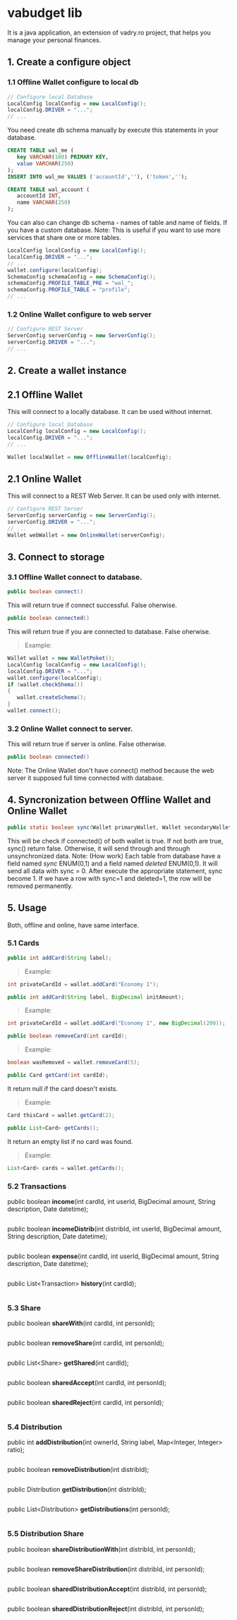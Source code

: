 
# vabudget lib
It is a java application, an extension of vadry.ro project, that helps you manage your personal finances.

## 1. Create a configure object
### 1.1 Offline Wallet configure to local db
```java
// Configure local Database
LocalConfig localConfig = new LocalConfig();
localConfig.DRIVER = "...";
// ...
```
    
You need create db schema manually by execute this statements in your database.
```sql
CREATE TABLE wal_me (
   key VARCHAR(100) PRIMARY KEY,
   value VARCHAR(250)
);
INSERT INTO wal_me VALUES ('accountId',''), ('token','');

CREATE TABLE wal_account (
   accountId INT,
   name VARCHAR(250)
);
```
You can also can change db schema - names of table and name of fields.
If you have a custom database.
Note: This is useful if you want to use more services that share one or more tables.
```java
LocalConfig localConfig = new LocalConfig();
localConfig.DRIVER = "...";
// ...
wallet.configure(localConfig);
SchemaConfig schemaConfig = new SchemaConfig();
schemaConfig.PROFILE_TABLE_PRE = "wal_";
schemaConfig.PROFILE_TABLE = "profile";
// ...
```
    
### 1.2 Online Wallet configure to web server
```java
// Configure REST Server
ServerConfig serverConfig = new ServerConfig();
serverConfig.DRIVER = "...";
// ...
```
   
## 2. Create a wallet instance
## 2.1 Offline Wallet
This will connect to a locally database. It can be used without internet.
```java
// Configure local Database
LocalConfig localConfig = new LocalConfig();
localConfig.DRIVER = "...";
// ...

Wallet localWallet = new OfflineWallet(localConfig);
```
## 2.1 Online Wallet
This will connect to a REST Web Server. It can be used only with internet.
```java
// Configure REST Server
ServerConfig serverConfig = new ServerConfig();
serverConfig.DRIVER = "...";
// ...
Wallet webWallet = new OnlineWallet(serverConfig);
```
    
## 3. Connect to storage
### 3.1 Offline Wallet connect to database.
```java
public boolean connect()
```
This will return true if connect successful. False oherwise.
```java
public boolean connected()
```
This will return true if you are connected to database. False oherwise.
> Example:
```java
Wallet wallet = new WalletPoket();
LocalConfig localConfig = new LocalConfig();
localConfig.DRIVER = "...";
wallet.configure(localConfig);
if (wallet.checkShema())
{
   wallet.createSchema();
}
wallet.connect();
```
    
### 3.2 Online Wallet connect to server.
This will return true if server is online. False otherwise.
```java
public boolean connected()
```
Note: The Online Wallet don't have connect() method because the web server it supposed full time connected with database.

## 4. Syncronization between Offline Wallet and Online Wallet
```java
public static boolean sync(Wallet primaryWallet, Wallet secondaryWallet)
```
This will be check if connected() of both wallet is true. If not both are true, sync() return false.
Otherwise, it will send through and through unsynchronized data.
Note: (How work) Each table from database have a field named *sync* ENUM(0,1) and a field named *deleted* ENUM(0,1).
It will send all data with sync = 0. After execute the appropriate statement, sync become 1.
If we have a row with sync=1 and deleted=1, the row will be removed permanently.

## 5. Usage
Both, offline and online, have same interface.
### 5.1 Cards
```java
public int addCard(String label);
```
> Example:
```java
int privateCardId = wallet.addCard("Economy 1");
```
    
```java
public int addCard(String label, BigDecimal initAmount);
```
> Example:
```java
int privateCardId = wallet.addCard("Economy 1", new BigDecimal(200));
```
    
```java
public boolean removeCard(int cardId);
```
> Example:
```java
boolean wasRemoved = wallet.removeCard(5);
```
    
```java
public Card getCard(int cardId);
```
It return null if the card doesn't exists.
> Example:
```java
Card thisCard = wallet.getCard(2);
```
    
```java
public List<Card> getCards();
```
It return an empty list if no card was found.
> Example:
```java
List<Card> cards = wallet.getCards();
```
    
### 5.2 Transactions

public boolean **income**(int cardId, int userId, BigDecimal amount, String description, Date datetime);
```java
```
public boolean **incomeDistrib**(int distribId, int userId, BigDecimal amount, String description, Date datetime);
```java
```
public boolean **expense**(int cardId, int userId, BigDecimal amount, String description, Date datetime);
```java
```
public List\<Transaction\> **history**(int cardId);
```java
```

### 5.3 Share

public boolean **shareWith**(int cardId, int personId);
```java
```
public boolean **removeShare**(int cardId, int personId);
```java
```
public List\<Share\> **getShared**(int cardId);
```java
```
public boolean **sharedAccept**(int cardId, int personId);
```java
```
public boolean **sharedReject**(int cardId, int personId);
```java
```

### 5.4 Distribution

public int **addDistribution**(int ownerId, String label, Map<Integer, Integer> ratio);
```java
```
public boolean **removeDistribution**(int distribId);
```java
```
public Distribution **getDistribution**(int distribId);
```java
```
public List\<Distribution\> **getDistributions**(int personId);
```java
```

### 5.5 Distribution Share

public boolean **shareDistributionWith**(int distribId, int personId);
```java
```
public boolean **removeShareDistribution**(int distribId, int personId);
```java
```
public boolean **sharedDistributionAccept**(int distribId, int personId);
```java
```
public boolean **sharedDistributionReject**(int distribId, int personId);
```java
```

